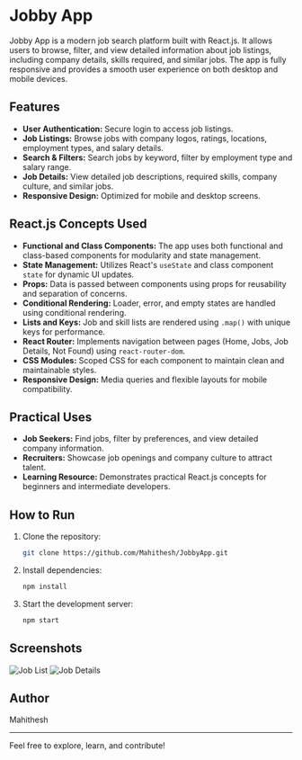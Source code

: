 # Jobby App

Jobby App is a modern job search platform built with React.js. It allows users to browse, filter, and view detailed information about job listings, including company details, skills required, and similar jobs. The app is fully responsive and provides a smooth user experience on both desktop and mobile devices.

## Features
- **User Authentication:** Secure login to access job listings.
- **Job Listings:** Browse jobs with company logos, ratings, locations, employment types, and salary details.
- **Search & Filters:** Search jobs by keyword, filter by employment type and salary range.
- **Job Details:** View detailed job descriptions, required skills, company culture, and similar jobs.
- **Responsive Design:** Optimized for mobile and desktop screens.

## React.js Concepts Used
- **Functional and Class Components:** The app uses both functional and class-based components for modularity and state management.
- **State Management:** Utilizes React's `useState` and class component `state` for dynamic UI updates.
- **Props:** Data is passed between components using props for reusability and separation of concerns.
- **Conditional Rendering:** Loader, error, and empty states are handled using conditional rendering.
- **Lists and Keys:** Job and skill lists are rendered using `.map()` with unique keys for performance.
- **React Router:** Implements navigation between pages (Home, Jobs, Job Details, Not Found) using `react-router-dom`.
- **CSS Modules:** Scoped CSS for each component to maintain clean and maintainable styles.
- **Responsive Design:** Media queries and flexible layouts for mobile compatibility.

## Practical Uses
- **Job Seekers:** Find jobs, filter by preferences, and view detailed company information.
- **Recruiters:** Showcase job openings and company culture to attract talent.
- **Learning Resource:** Demonstrates practical React.js concepts for beginners and intermediate developers.

## How to Run
1. Clone the repository:
   ```bash
   git clone https://github.com/Mahithesh/JobbyApp.git
   ```
2. Install dependencies:
   ```bash
   npm install
   ```
3. Start the development server:
   ```bash
   npm start
   ```

## Screenshots
![Job List](screenshots/job-list.png)
![Job Details](screenshots/job-details.png)

## Author
Mahithesh

---
Feel free to explore, learn, and contribute!
